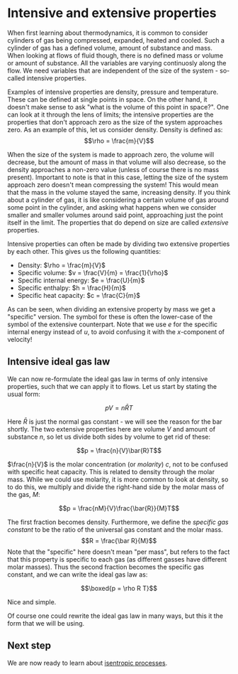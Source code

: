 # Intensive and extensive properties

When first learning about thermodynamics, it is common to consider cylinders of gas being compressed, expanded, heated and cooled. Such a cylinder of gas has a defined volume, amount of substance and mass. When looking at flows of fluid though, there is no defined mass or volume or amount of substance. All the variables are varying continuosly along the flow. We need variables that are independent of the size of the system - so-called intensive properties.

Examples of intensive properties are density, pressure and temperature. These can be defined at single points in space. On the other hand, it doesn't make sense to ask "what is the volume of this point in space?". One can look at it through the lens of limits; the intensive properties are the properties that don't approach zero as the size of the system approaches zero. As an example of this, let us consider density. Density is defined as:
$$\rho = \frac{m}{V}$$

When the size of the system is made to approach zero, the volume will decrease, but the amount of mass in that volume will also decrease, so the density approaches a non-zero value (unless of course there is no mass present). Important to note is that in this case, letting the size of the system approach zero doesn't mean compressing the system! This would mean that the mass in the volume stayed the same, increasing density. If you think about a cylinder of gas, it is like considering a certain volume of gas around some point in the cylinder, and asking what happens when we consider smaller and smaller volumes around said point, approaching just the point itself in the limit. The properties that do depend on size are called _extensive_ properties.

Intensive properties can often be made by dividing two extensive properties by each other. This gives us the following quantities:

- Density: $\rho = \frac{m}{V}$
- Specific volume: $v = \frac{V}{m} = \frac{1}{\rho}$
- Specific internal energy: $e = \frac{U}{m}$
- Specific enthalpy: $h = \frac{H}{m}$
- Specific heat capacity: $c = \frac{C}{m}$

As can be seen, when dividing an extensive property by mass we get a "specific" version. The symbol for these is often the lower-case of the symbol of the extensive counterpart. Note that we use $e$ for the specific internal energy instead of $u$, to avoid confusing it with the $x$-component of velocity!

## Intensive ideal gas law

We can now re-formulate the ideal gas law in terms of only intensive properties, such that we can apply it to flows. Let us start by stating the usual form:

$$pV = n\bar{R}T$$

Here $\bar{R}$ is just the normal gas constant - we will see the reason for the bar shortly.
The two extensive properties here are volume $V$ and amount of substance $n$, so let us divide both sides by volume to get rid of these:

$$p = \frac{n}{V}\bar{R}T$$

$\frac{n}{V}$ is the molar concentration (or _molarity_) $c$, not to be confused with specific heat capacity. This is related to density through the molar mass. While we could use molarity, it is more common to look at density, so to do this, we multiply and divide the right-hand side by the molar mass of the gas, $M$:

$$p = \frac{nM}{V}\frac{\bar{R}}{M}T$$

The first fraction becomes density. Furthermore, we define the _specific gas constant_ to be the ratio of the universal gas constant and the molar mass.
$$R = \frac{\bar R}{M}$$
Note that the "specific" here doesn't mean "per mass", but refers to the fact that this property is specific to each gas (as different gasses have different molar masses). Thus the second fraction becomes the specific gas constant, and we can write the ideal gas law as:

$$\boxed{p = \rho R T}$$

Nice and simple.

Of course one could rewrite the ideal gas law in many ways, but this it the form that we will be using.

## Next step

We are now ready to learn about [isentropic processes](./isentropic.md).
